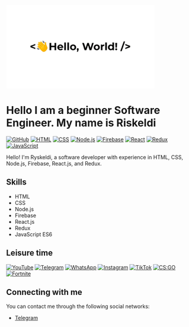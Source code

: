 <img src="https://github.com/softboy17/softboy17/blob/main/assets/helloWorld.gif" width="400" alt="Header">

# Hello I am a beginner Software Engineer. My name is Riskeldi 

[![GitHub](https://img.shields.io/badge/-GitHub-181717?style=flat-square&logo=github&logoColor=white)](https://github.com/ваш-профиль)
[![HTML](https://img.shields.io/badge/-HTML-E34F26?style=flat-square&logo=html5&logoColor=white)](#)
[![CSS](https://img.shields.io/badge/-CSS-1572B6?style=flat-square&logo=css3&logoColor=white)](#)
[![Node.js](https://img.shields.io/badge/-Node.js-339933?style=flat-square&logo=node.js&logoColor=white)](#)
[![Firebase](https://img.shields.io/badge/-Firebase-FFCA28?style=flat-square&logo=firebase&logoColor=black)](#)
[![React](https://img.shields.io/badge/-React.js-61DAFB?style=flat-square&logo=react&logoColor=white)](#)
[![Redux](https://img.shields.io/badge/-Redux-764ABC?style=flat-square&logo=redux&logoColor=white)](#)
[![JavaScript](https://img.shields.io/badge/-JavaScript-F7DF1E?style=flat-square&logo=javascript&logoColor=black)](#)

Hello! I'm Ryskeldi, a software developer with experience in HTML, CSS, Node.js, Firebase, React.js, and Redux.

## Skills

- HTML
- CSS
- Node.js
- Firebase
- React.js
- Redux
- JavaScript ES6

## Leisure time
[![YouTube](https://img.shields.io/badge/-YouTube-FF0000?style=flat-square&logo=youtube&logoColor=white)](#)
[![Telegram](https://img.shields.io/badge/-Telegram-2CA5E0?style=flat-square&logo=telegram&logoColor=white)](#)
[![WhatsApp](https://img.shields.io/badge/-WhatsApp-25D366?style=flat-square&logo=whatsapp&logoColor=white)](#)
[![Instagram](https://img.shields.io/badge/-Instagram-E4405F?style=flat-square&logo=instagram&logoColor=white)](#)
[![TikTok](https://img.shields.io/badge/-TikTok-000000?style=flat-square&logo=tiktok&logoColor=white)](#)
[![CS:GO](https://img.shields.io/badge/-CS:GO-000000?style=flat-square&logo=counter-strike&logoColor=white)](#)
[![Fortnite](https://img.shields.io/badge/-Fortnite-181717?style=flat-square&logo=fortnite&logoColor=white)](#)

## Connecting with me

You can contact me through the following social networks:

- [Telegram](https://t.me/rskld_0)





